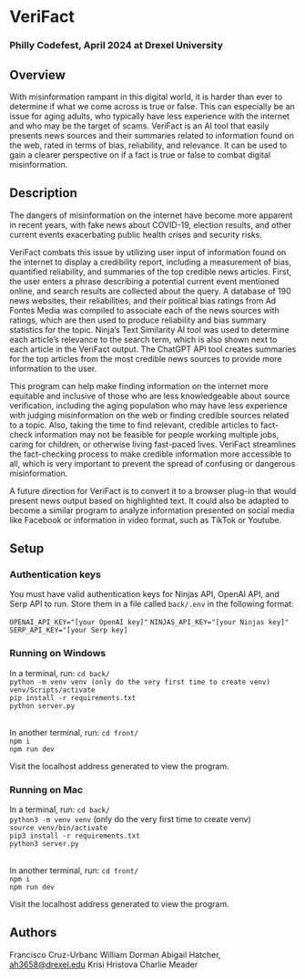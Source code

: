 # VeriFact

### Philly Codefest, April 2024 at Drexel University

## Overview
With misinformation rampant in this digital world, it is harder than ever to determine if what we come across is true or false. This can especially be an issue for aging adults, who typically have less experience with the internet and who may be the target of scams. VeriFact is an AI tool that easily presents news sources and their summaries related to information found on the web, rated in terms of bias, reliability, and relevance. It can be used to gain a clearer perspective on if a fact is true or false to combat digital misinformation. 

## Description

The dangers of misinformation on the internet have become more apparent in recent years, with fake news about COVID-19, election results, and other current events exacerbating public health crises and security risks. 

VeriFact combats this issue by utilizing user input of information found on the internet to display a credibility report, including a measurement of bias, quantified reliability, and summaries of the top credible news articles. First, the user enters a phrase describing a potential current event mentioned online, and search results are collected about the query. A database of 190 news websites, their reliabilities, and their political bias ratings from Ad Fontes Media was compiled to associate each of the news sources with ratings, which are then used to produce reliability and bias summary statistics for the topic. Ninja’s Text Similarity AI tool was used to determine each article’s relevance to the search term, which is also shown next to each article in the VeriFact output. The ChatGPT API tool creates summaries for the top articles from the most credible news sources to provide more information to the user. 

This program can help make finding information on the internet more equitable and inclusive of those who are less knowledgeable about source verification, including the aging population who may have less experience with judging misinformation on the web or finding credible sources related to a topic. Also, taking the time to find relevant, credible articles to fact-check information may not be feasible for people working multiple jobs, caring for children, or otherwise living fast-paced lives. VeriFact streamlines the fact-checking process to make credible information more accessible to all, which is very important to prevent the spread of confusing or dangerous misinformation. 

A future direction for VeriFact is to convert it to a browser plug-in that would present news output based on highlighted text. It could also be adapted to become a similar program to analyze information presented on social media like Facebook or information in video format, such as TikTok or Youtube. 

## Setup

### Authentication keys

You must have valid authentication keys for Ninjas API, OpenAI API, and Serp API to run. Store them in a file called `back/.env` in the following format:

`OPENAI_API_KEY="[your OpenAI key]"`
`NINJAS_API_KEY="[your Ninjas key]"`
`SERP_API_KEY="[your Serp key]`

### Running on Windows

In a terminal, run:
`cd back/` <br>
`python -m venv venv (only do the very first time to create venv)` <br>
`venv/Scripts/activate` <br>
`pip install -r requirements.txt` <br>
`python server.py` <br><br>

In another terminal, run:
`cd front/` <br>
`npm i` <br>
`npm run dev` <br>

Visit the localhost address generated to view the program.

### Running on Mac

In a terminal, run:
`cd back/` <br>
`python3 -m venv venv` (only do the very first time to create venv) <br>
`source venv/bin/activate` <br>
`pip3 install -r requirements.txt` <br>
`python3 server.py` <br><br>

In another terminal, run:
`cd front/` <br>
`npm i` <br>
`npm run dev` <br>

Visit the localhost address generated to view the program.

## Authors
Francisco Cruz-Urbanc
William Dorman
Abigail Hatcher, ah3658@drexel.edu
Krisi Hristova
Charlie Meader
